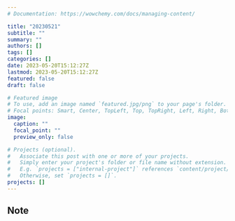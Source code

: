 ```yaml
---
# Documentation: https://wowchemy.com/docs/managing-content/

title: "20230521"
subtitle: ""
summary: ""
authors: []
tags: []
categories: []
date: 2023-05-20T15:12:27Z
lastmod: 2023-05-20T15:12:27Z
featured: false
draft: false

# Featured image
# To use, add an image named `featured.jpg/png` to your page's folder.
# Focal points: Smart, Center, TopLeft, Top, TopRight, Left, Right, BottomLeft, Bottom, BottomRight.
image:
  caption: ""
  focal_point: ""
  preview_only: false

# Projects (optional).
#   Associate this post with one or more of your projects.
#   Simply enter your project's folder or file name without extension.
#   E.g. `projects = ["internal-project"]` references `content/project/deep-learning/index.md`.
#   Otherwise, set `projects = []`.
projects: []
---
```


## Note

